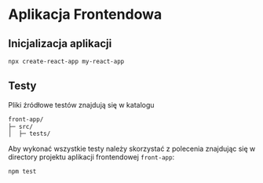 # Aplikacja Frontendowa

## Inicjalizacja aplikacji

```sh
npx create-react-app my-react-app
```

## Testy

Pliki źródłowe testów znajdują się w katalogu

```txt
front-app/
├─ src/
│  ├─ tests/
```

Aby wykonać wszystkie testy należy skorzystać z polecenia znajdując się w directory projektu aplikacji frontendowej `front-app`:

```sh
npm test
```
